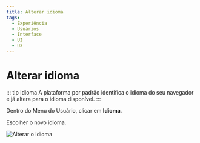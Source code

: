 ```yaml
---
title: Alterar idioma
tags:
  - Experiência
  - Usuários
  - Interface
  - UI
  - UX
---
```


# Alterar idioma

::: tip Idioma
A plataforma por padrão identifica o idioma do seu navegador e já altera para o idioma disponível.
:::

Dentro do Menu do Usuário, clicar em **Idioma**.

Escolher o novo idioma.

![Alterar o Idioma](https://cdn.phishx.io/phishx-docs/images/phishx_ui_language_01.webp)
